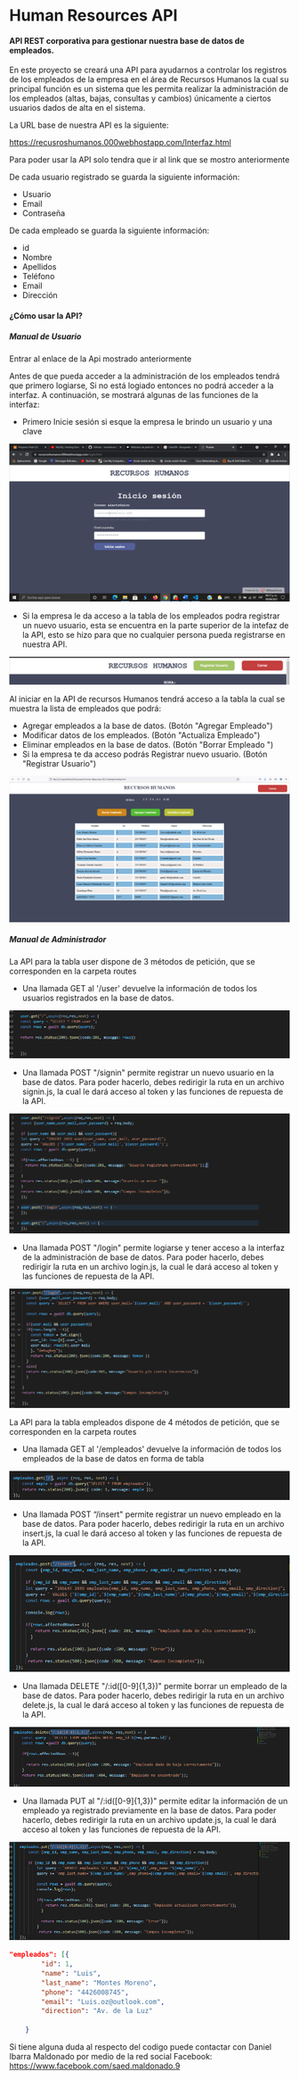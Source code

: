 
# Human Resources API

#### API REST corporativa para gestionar nuestra base de datos de empleados.

En este proyecto se creará una API para ayudarnos a controlar los registros de los empleados de la empresa en el área de Recursos Humanos la cual su principal función es un sistema que les permita realizar la administración de los empleados (altas, bajas, consultas y cambios) únicamente a ciertos usuarios dados de alta en el sistema. 

La URL base de nuestra API es la siguiente: 

https://recusroshumanos.000webhostapp.com/Interfaz.html

Para poder usar la API solo tendra que ir al link que se mostro anteriormente

De cada usuario registrado se guarda la siguiente información:
-	Usuario
-	Email
-	Contraseña

De cada empleado se guarda la siguiente información:
-	id
-	Nombre
-	Apellidos
-	Teléfono
-	Email
-	Dirección


#### ¿Cómo usar la API?

##### Manual de Usuario

Entrar al enlace de la Api mostrado anteriormente

Antes de que pueda acceder a la administración de los empleados tendrá que primero logiarse, Si no está logiado entonces no podrá acceder a la interfaz. A continuación, se mostrará algunas de las funciones de la interfaz:

- Primero Inicie sesión si esque la empresa le brindo un usuario y una clave

<img src="Muestra1.PNG">

- Si la empresa le da acceso a la tabla de los empleados podra registrar un nuevo usuario, esta se encuentra en la parte superior de la intefaz de la API, esto se hizo para que no cualquier persona pueda registrarse en nuestra API.

<img src="Muestra2.PNG">

Al iniciar en la API de recursos Humanos tendrá acceso a la tabla la cual se muestra la lista de empleados que podrá:
- Agregar empleados a la base de datos. (Botón "Agregar Empleado")
- Modificar datos de los empleados. (Botón "Actualiza Empleado")
- Eliminar empleados en la base de datos. (Botón "Borrar Empleado ")
- Si la empresa te da acceso podrás Registrar nuevo usuario. (Botón "Registrar Usuario")

<img src="Muestra3.PNG">

##### Manual de Administrador

La API para la tabla user dispone de 3 métodos de petición, que se corresponden en la carpeta routes

- Una llamada GET al '/user' devuelve la información de todos los usuarios registrados en la base de datos.

<img src="Muestra4.PNG">

- Una llamada POST "/signin" permite registrar un nuevo usuario en la base de datos. Para poder hacerlo, debes redirigir la ruta en un archivo signin.js, la cual le dará acceso al token y las funciones de repuesta de la API.

<img src="Muestra5.PNG">

- Una llamada POST "/login" permite logiarse y tener acceso a la interfaz de la administración de base de datos. Para poder hacerlo, debes redirigir la ruta en un archivo login.js, la cual le dará acceso al token y las funciones de repuesta de la API.

<img src="Muestra6.PNG">

La API para la tabla empleados dispone de 4 métodos de petición, que se corresponden en la carpeta routes

- Una llamada GET al '/empleados' devuelve la información de todos los empleados de la base de datos en forma de tabla

<img src="Muestra7.PNG">

- Una llamada POST “/insert" permite registrar un nuevo empleado en la base de datos. Para poder hacerlo, debes redirigir la ruta en un archivo insert.js, la cual le dará acceso al token y las funciones de repuesta de la API.

<img src="Muestra8.PNG">

- Una llamada DELETE "/:id([0-9]{1,3})" permite borrar un empleado de la base de datos. Para poder hacerlo, debes redirigir la ruta en un archivo delete.js, la cual le dará acceso al token y las funciones de repuesta de la API.

<img src="Muestra9.PNG">

- Una llamada PUT al "/:id([0-9]{1,3})" permite editar la información de un empleado ya registrado previamente en la base de datos. Para poder hacerlo, debes redirigir la ruta en un archivo update.js, la cual le dará acceso al token y las funciones de repuesta de la API.

<img src="Muestra10.PNG">

```json
"empleados": [{ 
        "id": 1,
        "name": "Luis",
        "last_name": "Montes Moreno",
        "phone": "4426008745",
        "email": "Luis.oz@outlook.com",
        "direction": "Av. de la Luz"

    }
```
Si tiene alguna duda al respecto del codigo puede contactar con Daniel Ibarra Maldonado por medio de la red social Facebook: https://www.facebook.com/saed.maldonado.9 


